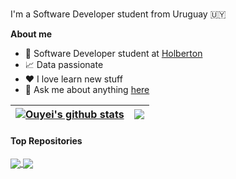 <br />

I'm a Software Developer student from Uruguay 🇺🇾

**About me**

- 💼 Software Developer student at [Holberton](https://www.holbertonschool.com/)
- 📈 Data passionate
- ❤️ I love learn new stuff
- 💬 Ask me about anything [here](https://github.com/Ouyei/Ouyei/issues)

| <a href="https://github.com/Ouyei/github-readme-stats"><img align="center" src="https://github-readme-stats.vercel.app/api?username=Ouyei&show_icons=true&include_all_commits=true&theme=buefy&hide_border=true" alt="Ouyei's github stats" /></a> | <a href="https://github.com/Ouyei/github-readme-stats"><img align="center" src="https://github-readme-stats.vercel.app/api/top-langs/?username=Ouyei&layout=compact&theme=buefy&hide_border=true" /></a> |
| ------------- | ------------- |

#### Top Repositories

<a href="https://github.com/Ouyei/holbertonschool-low_level_programming">
  <img align="center" src="https://github-readme-stats.vercel.app/api/pin/?username=Ouyei&repo=holbertonschool-low_level_programming&theme=buefy" />
</a>
<a href="https://github.com/Ouyei/holberton-system_engineering-devops">
  <img align="center" src="https://github-readme-stats.vercel.app/api/pin/?username=Ouyei&repo=holberton-system_engineering-devops&theme=buefy" />
</a>

<br />
<br />



